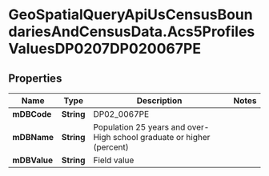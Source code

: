 # GeoSpatialQueryApiUsCensusBoundariesAndCensusData.Acs5ProfilesValuesDP0207DP020067PE

## Properties

Name | Type | Description | Notes
------------ | ------------- | ------------- | -------------
**mDBCode** | **String** | DP02_0067PE | 
**mDBName** | **String** | Population 25 years and over- High school graduate or higher (percent) | 
**mDBValue** | **String** | Field value | 


